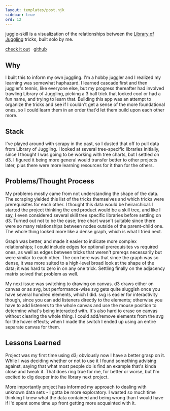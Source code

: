 ```yaml
---
layout: templates/post.njk
sidebar: true
ord: 12
---
```

juggle-skill is a visualization of the relationships between the [Library of Juggling](https://libraryofjuggling.com/) tricks, built solo by me.

[check it out](https://mostbiggestegg.com/juggle) &nbsp; [github](https://github.com/dom-o/juggle)

## Why
I built this to inform my own juggling. I'm a hobby juggler and I realized my learning was somewhat haphazard. I learned cascade first and then juggler's tennis, like everyone else, but my progress thereafter had involved trawling Library of Juggling, picking a 3 ball trick that looked cool or had a fun name, and trying to learn that. Building this app was an attempt to organize the tricks and see if I couldn't get a sense of the more foundational ones, so I could learn them in an order that'd let them build upon each other more.

## Stack
I've played around with scrapy in the past, so I dusted that off to pull data from Library of Juggling. I looked at several tree-specific libraries initially, since I thought I was going to be working with tree charts, but I settled on d3. I figured it being more general would transfer better to other projects later, plus there were more learning resources for it than for the others.

## Problems/Thought Process
My problems mostly came from not understanding the shape of the data. The scraping yielded this list of the tricks themselves and which tricks were prerequisites for each other. I thought this data would be heirarchical. I started the project thinking the end product would be a skill tree, and like I say, I even considered several skill tree specific libraries before settling on d3. Turned out not to be the case; tree chart wasn't suitable since there were so many relationships between nodes outside of the parent-child one. The whole thing looked more like a dense graph, which is what I tried next.

Graph was better, and made it easier to indicate more complex relationships; I could include edges for optional prerequisites vs required ones, as well as edges between tricks that weren't prereqs necessarily but were similar to each other. The con here was that since the graph was so dense, it was more suited to a high-level broad look at the shape of the data; it was hard to zero in on any one trick. Settling finally on the adjacency matrix solved that problem as well.

My next issue was switching to drawing on canvas. d3 draws either on canvas or as svg, but performance-wise svg gets quite sluggish once you have several hundred elements, which I did. svg is easier for interactivity though, since you can add listeners directly to the elements; otherwise you have to add listeners to the whole canvas and use the mouse position to determine what's being interacted with. It's also hard to erase on canvas without clearing the whole thing. I could add/remove elements from the svg for the hover effects; when I made the switch I ended up using an entire separate canvas for them.

## Lessons Learned
Project was my first time using d3; obviously now I have a better grasp on it. While I was deciding whether or not to use it I found something advising against, saying that what most people do is find an example that's kinda close and tweak it. That does ring true for me, for better or worse, but I'm excited to dig deeper into the library next project.

More importantly project has informed my approach to dealing with unknown data sets - I gotta be more exploratory. I wasted so much time thinking I knew what the data contained and being wrong than I would have if I'd spent some time up front getting more acquainted with it.
